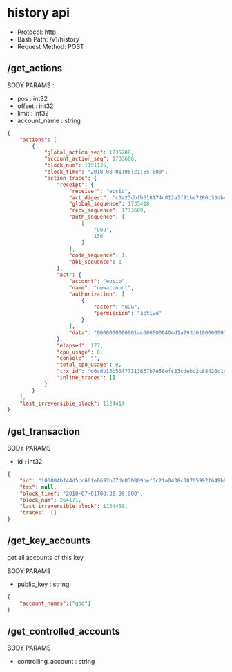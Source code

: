 # history api

- Protocol: http
- Bash Path: /v1/history
- Request Method: POST

## /get_actions

BODY PARAMS	 :
- pos : int32
- offset : int32
- limit : int32 
- account_name : string

```json
{
    "actions": [
        {
            "global_action_seq": 1735208,
            "account_action_seq": 1733608,
            "block_num": 1151135,
            "block_time": "2018-08-01T06:21:55.000",
            "action_trace": {
                "receipt": {
                    "receiver": "eosio",
                    "act_digest": "c3a23dbfb318174c812a3f91be7280c33dbcd25bfb95c0f566d94deda2b9b422",
                    "global_sequence": 1735418,
                    "recv_sequence": 1733609,
                    "auth_sequence": [
                        [
                            "uuu",
                            156
                        ]
                    ],
                    "code_sequence": 1,
                    "abi_sequence": 1
                },
                "act": {
                    "account": "eosio",
                    "name": "newaccount",
                    "authorization": [
                        {
                            "actor": "uuu",
                            "permission": "active"
                        }
                    ],
                    "data": "0000000000001ac6000000404d1a293d0100000001000251c4453442961fbdc969fd4fa6aaaaaaaa31752cf7eaf5d86782803f4f4ca6010000000100000001000251c4453442961fbdc969fd4fa6a617369eb431752cf7eaf5d86782803f4f4ca601000000"
                },
                "elapsed": 177,
                "cpu_usage": 0,
                "console": "",
                "total_cpu_usage": 0,
                "trx_id": "d6cdb13b56f77313637b7e50efs83cdebd2c88420c1ecfa4de367f70e1a2929",
                "inline_traces": []
            }
        }
    ],
    "last_irreversible_block": 1124414
}
```

## /get_transaction
BODY PARAMS	
- id : int32

```json
{
    "id": "100004bf44d5cc60fe0697b37de830809bef3c2fa0438c38705992f649b97eb6",
    "trx": null,
    "block_time": "2018-07-01T08:32:09.000",
    "block_num": 264171,
    "last_irreversible_block": 1154459,
    "traces": []
}
```

## /get_key_accounts
get all accounts of this key

BODY PARAMS	
- public_key : string

```json
{
    "account_names":["god"]
}
```

## /get_controlled_accounts

BODY PARAMS	
- controlling_account : string
